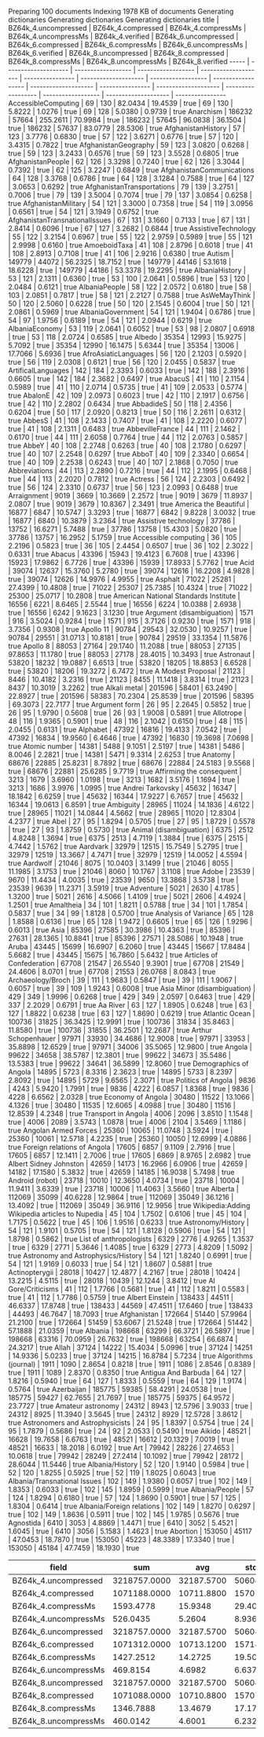 Preparing 100 documents
Indexing 1978 KB of documents
Generating dictionaries
Generating dictionaries
Generating dictionaries
title | BZ64k_4.uncompressed | BZ64k_4.compressed | BZ64k_4.compressMs | BZ64k_4.uncompressMs | BZ64k_4.verified | BZ64k_6.uncompressed | BZ64k_6.compressed | BZ64k_6.compressMs | BZ64k_6.uncompressMs | BZ64k_6.verified | BZ64k_8.uncompressed | BZ64k_8.compressed | BZ64k_8.compressMs | BZ64k_8.uncompressMs | BZ64k_8.verified
----- | -------------------- | ------------------ | ------------------ | -------------------- | ---------------- | -------------------- | ------------------ | ------------------ | -------------------- | ---------------- | -------------------- | ------------------ | ------------------ | -------------------- | ----------------
AccessibleComputing                            |     69 |    130 | 82.0434 | 19.4539 | true |     69 |    130 | 5.8222 | 1.0276 | true |     69 |    128 | 5.0380 | 0.9739 | true
Anarchism                                      | 186232 |  57664 | 255.2611 | 70.9984 | true | 186232 |  57645 | 96.0838 | 36.1504 | true | 186232 |  57637 | 83.0779 | 28.5306 | true
AfghanistanHistory                             |     57 |    123 | 3.7776 | 0.6830 | true |     57 |    122 | 3.6271 | 0.6776 | true |     57 |    120 | 3.4315 | 0.7822 | true
AfghanistanGeography                           |     59 |    123 | 3.0820 | 0.6268 | true |     59 |    123 | 3.2433 | 0.6576 | true |     59 |    123 | 3.5528 | 0.6805 | true
AfghanistanPeople                              |     62 |    126 | 3.3298 | 0.7240 | true |     62 |    126 | 3.3044 | 0.7392 | true |     62 |    125 | 3.2247 | 0.6849 | true
AfghanistanCommunications                      |     64 |    128 | 3.3768 | 0.6786 | true |     64 |    128 | 3.1284 | 0.7588 | true |     64 |    127 | 3.0653 | 0.6292 | true
AfghanistanTransportations                     |     79 |    139 | 3.2751 | 0.7006 | true |     79 |    139 | 3.5004 | 0.7074 | true |     79 |    137 | 3.0854 | 0.6258 | true
AfghanistanMilitary                            |     54 |    121 | 3.3000 | 0.7358 | true |     54 |    119 | 3.0956 | 0.6561 | true |     54 |    121 | 3.1949 | 0.6752 | true
AfghanistanTransnationalIssues                 |     67 |    131 | 3.1660 | 0.7133 | true |     67 |    131 | 2.8414 | 0.6096 | true |     67 |    127 | 3.2682 | 0.6844 | true
AssistiveTechnology                            |     55 |    122 | 3.2154 | 0.6967 | true |     55 |    122 | 2.9759 | 0.5989 | true |     55 |    121 | 2.9998 | 0.6160 | true
AmoeboidTaxa                                   |     41 |    108 | 2.8796 | 0.6018 | true |     41 |    108 | 2.8913 | 0.7108 | true |     41 |    106 | 2.9216 | 0.6380 | true
Autism                                         | 149779 |  44072 | 56.2325 | 18.7152 | true | 149779 |  44146 | 53.1618 | 18.6228 | true | 149779 |  44186 | 53.3378 | 19.2295 | true
AlbaniaHistory                                 |     53 |    121 | 2.1311 | 0.6360 | true |     53 |    100 | 2.0641 | 0.5896 | true |     53 |    120 | 2.0484 | 0.6121 | true
AlbaniaPeople                                  |     58 |    122 | 2.0572 | 0.6180 | true |     58 |    103 | 2.0851 | 0.7817 | true |     58 |    121 | 2.2127 | 0.7588 | true
AsWeMayThink                                   |     50 |    120 | 2.5060 | 0.6228 | true |     50 |    120 | 2.1545 | 0.6004 | true |     50 |    121 | 2.0861 | 0.5969 | true
AlbaniaGovernment                              |     54 |    121 | 1.9404 | 0.6786 | true |     54 |     97 | 1.9756 | 0.6189 | true |     54 |    121 | 2.0944 | 0.6219 | true
AlbaniaEconomy                                 |     53 |    119 | 2.0641 | 0.6052 | true |     53 |     98 | 2.0807 | 0.6918 | true |     53 |    118 | 2.0724 | 0.6585 | true
Albedo                                         |  35354 |  12993 | 15.9275 | 5.7092 | true |  35354 |  12990 | 16.1475 | 5.6344 | true |  35354 |  13006 | 17.7066 | 5.6936 | true
AfroAsiaticLanguages                           |     56 |    120 | 2.1203 | 0.5920 | true |     56 |    119 | 2.0308 | 0.6121 | true |     56 |    120 | 2.0455 | 0.5837 | true
ArtificalLanguages                             |    142 |    184 | 2.3393 | 0.6033 | true |    142 |    188 | 2.3916 | 0.6605 | true |    142 |    184 | 2.3682 | 0.6497 | true
AbacuS                                         |     41 |    110 | 2.1154 | 0.5989 | true |     41 |    110 | 2.0714 | 0.5735 | true |     41 |    109 | 2.0533 | 0.5774 | true
AbalonE                                        |     42 |    109 | 2.0973 | 0.6023 | true |     42 |    110 | 2.1917 | 0.6756 | true |     42 |    110 | 2.2802 | 0.6434 | true
AbbadideS                                      |     50 |    118 | 2.4356 | 0.6204 | true |     50 |    117 | 2.0920 | 0.8213 | true |     50 |    116 | 2.2611 | 0.6312 | true
AbbesS                                         |     41 |    108 | 2.1433 | 0.7407 | true |     41 |    108 | 2.2220 | 0.6077 | true |     41 |    108 | 2.1311 | 0.6483 | true
AbbevilleFrance                                |     44 |    111 | 2.1462 | 0.6170 | true |     44 |    111 | 2.6058 | 0.7764 | true |     44 |    112 | 2.0763 | 0.5857 | true
AbbeY                                          |     40 |    108 | 2.2748 | 0.6263 | true |     40 |    108 | 2.1780 | 0.6297 | true |     40 |    107 | 2.2548 | 0.6297 | true
AbboT                                          |     40 |    109 | 2.3340 | 0.6654 | true |     40 |    109 | 2.2538 | 0.6243 | true |     40 |    107 | 2.1868 | 0.7050 | true
Abbreviations                                  |     44 |    113 | 2.2890 | 0.7216 | true |     44 |    112 | 2.1995 | 0.6468 | true |     44 |    113 | 2.2020 | 0.7812 | true
Actress                                        |     56 |    124 | 2.2303 | 0.6492 | true |     56 |    124 | 2.3310 | 0.6737 | true |     56 |    123 | 2.0993 | 0.6488 | true
Arraignment                                    |   9019 |   3669 | 10.3669 | 2.2572 | true |   9019 |   3679 | 11.8937 | 2.0807 | true |   9019 |   3679 | 10.8367 | 2.3491 | true
America the Beautiful                          |  16877 |   6847 | 10.5747 | 3.3293 | true |  16877 |   6842 | 9.8228 | 3.0032 | true |  16877 |   6840 | 10.3879 | 3.2364 | true
Assistive technology                           |  37786 |  13752 | 16.6271 | 5.7488 | true |  37786 |  13758 | 15.4303 | 5.0820 | true |  37786 |  13757 | 16.2952 | 5.1759 | true
Accessible computing                           |     36 |    105 | 2.2196 | 0.5823 | true |     36 |    105 | 2.4454 | 0.6507 | true |     36 |    102 | 2.3022 | 0.6331 | true
Abacus                                         |  43396 |  15943 | 19.4123 | 6.7608 | true |  43396 |  15923 | 17.9862 | 6.7726 | true |  43396 |  15939 | 17.8933 | 5.7762 | true
Acid                                           |  39074 |  12637 | 15.3760 | 5.2780 | true |  39074 |  12616 | 16.2208 | 4.9828 | true |  39074 |  12626 | 14.9976 | 4.9955 | true
Asphalt                                        |  71022 |  25281 | 27.4399 | 10.4808 | true |  71022 |  25307 | 25.7385 | 10.4324 | true |  71022 |  25300 | 25.0717 | 10.2808 | true
American National Standards Institute          |  16556 |   6221 | 8.6465 | 2.5544 | true |  16556 |   6224 | 10.0388 | 2.6938 | true |  16556 |   6242 | 9.1623 | 3.1230 | true
Argument (disambiguation)                      |   1571 |    916 | 3.5024 | 0.9284 | true |   1571 |    915 | 3.7126 | 0.9230 | true |   1571 |    918 | 3.7356 | 0.9308 | true
Apollo 11                                      |  90784 |  29543 | 32.0530 | 10.9257 | true |  90784 |  29551 | 31.0713 | 10.8181 | true |  90784 |  29519 | 33.1354 | 11.5876 | true
Apollo 8                                       |  88053 |  27164 | 29.1740 | 11.2088 | true |  88053 |  27135 | 97.8653 | 11.1780 | true |  88053 |  27178 | 28.4015 | 10.3493 | true
Astronaut                                      |  53820 |  18232 | 19.0887 | 6.6513 | true |  53820 |  18205 | 18.8853 | 6.6528 | true |  53820 |  18206 | 19.3272 | 6.7472 | true
A Modest Proposal                              |  21123 |   8446 | 10.4182 | 3.2316 | true |  21123 |   8455 | 11.1418 | 3.8314 | true |  21123 |   8437 | 10.3019 | 3.2262 | true
Alkali metal                                   | 201596 |  58401 | 63.2490 | 22.8927 | true | 201596 |  58383 | 70.2304 | 25.8539 | true | 201596 |  58395 | 69.3073 | 22.7177 | true
Argument form                                  |     26 |     95 | 2.2645 | 0.5852 | true |     26 |     95 | 1.9790 | 0.5608 | true |     26 |     93 | 1.9008 | 0.5891 | true
Allotrope                                      |     48 |    116 | 1.9365 | 0.5901 | true |     48 |    116 | 2.1042 | 0.6150 | true |     48 |    115 | 2.0455 | 0.6131 | true
Alphabet                                       |  47392 |  16816 | 19.4133 | 7.0542 | true |  47392 |  16834 | 19.9560 | 6.4646 | true |  47392 |  16830 | 19.3698 | 7.0698 | true
Atomic number                                  |  14381 |   5488 | 9.1051 | 2.5197 | true |  14381 |   5486 | 8.0046 | 2.2821 | true |  14381 |   5471 | 9.3314 | 2.6253 | true
Anatomy                                        |  68676 |  22885 | 25.8231 | 8.7892 | true |  68676 |  22884 | 24.5183 | 9.5568 | true |  68676 |  22881 | 25.6285 | 9.7719 | true
Affirming the consequent                       |   3213 |   1679 | 3.6960 | 1.0198 | true |   3213 |   1682 | 3.5176 | 1.1694 | true |   3213 |   1686 | 3.9976 | 1.0995 | true
Andrei Tarkovsky                               |  45632 |  16347 | 18.1842 | 6.6259 | true |  45632 |  16344 | 17.9227 | 6.7657 | true |  45632 |  16344 | 19.0613 | 6.8591 | true
Ambiguity                                      |  28965 |  11024 | 14.1836 | 4.6122 | true |  28965 |  11021 | 14.0844 | 4.5662 | true |  28965 |  11020 | 12.8304 | 4.2377 | true
Abel                                           |     27 |     95 | 1.8294 | 0.5705 | true |     27 |     95 | 1.8729 | 0.5578 | true |     27 |     93 | 1.8759 | 0.5730 | true
Animal (disambiguation)                        |   6375 |   2512 | 4.8248 | 1.3694 | true |   6375 |   2513 | 4.7119 | 1.3884 | true |   6375 |   2515 | 4.7442 | 1.5762 | true
Aardvark                                       |  32979 |  12515 | 15.7549 | 5.2795 | true |  32979 |  12519 | 13.3667 | 4.7471 | true |  32979 |  12519 | 14.0052 | 4.5594 | true
Aardwolf                                       |  21046 |   8075 | 10.0403 | 3.1499 | true |  21046 |   8055 | 11.1985 | 3.1753 | true |  21046 |   8060 | 10.1767 | 3.1108 | true
Adobe                                          |  23539 |   9670 | 11.4434 | 4.0035 | true |  23539 |   9650 | 13.3868 | 3.5738 | true |  23539 |   9639 | 11.2371 | 3.5919 | true
Adventure                                      |   5021 |   2630 | 4.1785 | 1.3200 | true |   5021 |   2616 | 4.5066 | 1.4109 | true |   5021 |   2606 | 4.4924 | 1.2501 | true
Amaltheia                                      |     34 |    101 | 1.8211 | 0.5788 | true |     34 |    101 | 1.7854 | 0.5837 | true |     34 |     99 | 1.8128 | 0.5700 | true
Analysis of Variance                           |     65 |    128 | 1.8588 | 0.6136 | true |     65 |    128 | 1.9472 | 0.6605 | true |     65 |    126 | 1.9296 | 0.6013 | true
Asia                                           |  85396 |  27585 | 30.3986 | 10.4363 | true |  85396 |  27631 | 28.1365 | 10.8841 | true |  85396 |  27571 | 28.5086 | 10.1948 | true
Aruba                                          |  43445 |  15699 | 16.6907 | 6.2060 | true |  43445 |  15667 | 17.8484 | 5.6682 | true |  43445 |  15675 | 16.7860 | 5.6432 | true
Articles of Confederation                      |  67708 |  21547 | 26.5540 | 9.3901 | true |  67708 |  21549 | 24.4606 | 8.0701 | true |  67708 |  21553 | 26.0768 | 8.0843 | true
Archaeology/Broch                              |     39 |    111 | 1.9683 | 0.5847 | true |     39 |    111 | 1.9067 | 0.6057 | true |     39 |    109 | 1.9243 | 0.6008 | true
Asia Minor (disambiguation)                    |    429 |    349 | 1.9996 | 0.6268 | true |    429 |    349 | 2.0597 | 0.6463 | true |    429 |    337 | 2.2029 | 0.6791 | true
Aa River                                       |     63 |    127 | 1.8905 | 0.6248 | true |     63 |    127 | 1.8822 | 0.6238 | true |     63 |    127 | 1.8690 | 0.6219 | true
Atlantic Ocean                                 | 100736 |  31825 | 36.3425 | 12.9991 | true | 100736 |  31834 | 35.8463 | 11.8580 | true | 100736 |  31855 | 36.2501 | 12.2687 | true
Arthur Schopenhauer                            |  97971 |  33930 | 34.4686 | 12.9008 | true |  97971 |  33953 | 35.8898 | 12.6529 | true |  97971 |  34006 | 35.5065 | 12.9800 | true
Angola                                         |  99622 |  34658 | 38.5787 | 12.3801 | true |  99622 |  34673 | 35.5486 | 13.5383 | true |  99622 |  34641 | 36.5899 | 12.8060 | true
Demographics of Angola                         |  14895 |   5723 | 8.3316 | 2.3623 | true |  14895 |   5733 | 8.2397 | 2.8092 | true |  14895 |   5729 | 9.6565 | 2.3071 | true
Politics of Angola                             |   9836 |   4243 | 5.9420 | 1.7991 | true |   9836 |   4222 | 6.0857 | 1.8368 | true |   9836 |   4228 | 6.6562 | 2.0328 | true
Economy of Angola                              |  30480 |  11522 | 13.1066 | 4.1326 | true |  30480 |  11535 | 12.6065 | 4.0988 | true |  30480 |  11516 | 12.8539 | 4.2348 | true
Transport in Angola                            |   4006 |   2096 | 3.8510 | 1.1548 | true |   4006 |   2089 | 3.5743 | 1.0878 | true |   4006 |   2104 | 3.5469 | 1.1186 | true
Angolan Armed Forces                           |  25360 |  10065 | 11.0748 | 3.5924 | true |  25360 |  10061 | 12.5718 | 4.2235 | true |  25360 |  10050 | 12.6999 | 4.0886 | true
Foreign relations of Angola                    |  17605 |   6857 | 9.1109 | 2.7916 | true |  17605 |   6857 | 12.1411 | 2.7006 | true |  17605 |   6869 | 8.9765 | 2.6982 | true
Albert Sidney Johnston                         |  42659 |  14173 | 16.2966 | 6.0906 | true |  42659 |  14182 | 17.1580 | 5.3832 | true |  42659 |  14185 | 16.9038 | 5.7498 | true
Android (robot)                                |  23718 |  10010 | 12.3650 | 4.0734 | true |  23718 |  10004 | 11.9411 | 3.6339 | true |  23718 |  10006 | 11.4063 | 3.5660 | true
Alberta                                        | 112069 |  35099 | 40.6228 | 12.9864 | true | 112069 |  35049 | 36.1216 | 13.4092 | true | 112069 |  35049 | 36.9116 | 12.9956 | true
Wikipedia:Adding Wikipedia articles to Nupedia |     45 |    104 | 1.7502 | 0.6106 | true |     45 |    104 | 1.7175 | 0.5622 | true |     45 |    106 | 1.9516 | 0.6233 | true
Astronomy/History                              |     54 |    121 | 1.9101 | 0.5705 | true |     54 |    121 | 1.8128 | 0.5906 | true |     54 |    121 | 1.8798 | 0.5862 | true
List of anthropologists                        |   6329 |   2776 | 4.9265 | 1.3537 | true |   6329 |   2771 | 5.3646 | 1.4085 | true |   6329 |   2773 | 4.8209 | 1.5092 | true
Astronomy and Astrophysics/History             |     54 |    121 | 1.8240 | 0.6991 | true |     54 |    121 | 1.9169 | 0.6033 | true |     54 |    121 | 1.8607 | 0.5881 | true
Actinopterygii                                 |  28018 |  10427 | 12.4877 | 4.2167 | true |  28018 |  10424 | 13.2215 | 4.5115 | true |  28018 |  10439 | 12.1244 | 3.8412 | true
Al Gore/Criticisms                             |     41 |    112 | 1.7766 | 0.5681 | true |     41 |    112 | 1.8211 | 0.5583 | true |     41 |    112 | 1.7786 | 0.5759 | true
Albert Einstein                                | 138433 |  44511 | 46.6337 | 17.8748 | true | 138433 |  44569 | 47.4511 | 17.6460 | true | 138433 |  44493 | 46.7647 | 18.7093 | true
Afghanistan                                    | 172664 |  51440 | 57.9964 | 21.2100 | true | 172664 |  51459 | 53.6067 | 21.5248 | true | 172664 |  51442 | 57.1888 | 21.0359 | true
Albania                                        | 198668 |  63299 | 66.3721 | 26.5897 | true | 198668 |  63316 | 70.0959 | 26.7632 | true | 198668 |  63254 | 66.6874 | 24.3217 | true
Allah                                          |  37124 |  14222 | 15.4034 | 5.0996 | true |  37124 |  14251 | 14.9336 | 5.0233 | true |  37124 |  14215 | 16.8784 | 5.7234 | true
Algorithms (journal)                           |   1911 |   1090 | 2.8654 | 0.8218 | true |   1911 |   1086 | 2.8546 | 0.8389 | true |   1911 |   1089 | 2.8370 | 0.8350 | true
Antigua And Barbuda                            |     64 |    127 | 1.8216 | 0.5940 | true |     64 |    127 | 1.8333 | 0.5559 | true |     64 |    129 | 1.9174 | 0.5764 | true
Azerbaijan                                     | 185775 |  59385 | 58.4291 | 24.0538 | true | 185775 |  59427 | 62.7655 | 21.7697 | true | 185775 |  59375 | 64.9572 | 23.7727 | true
Amateur astronomy                              |  24312 |   8943 | 12.5796 | 3.9033 | true |  24312 |   8925 | 11.3940 | 3.5645 | true |  24312 |   8929 | 12.5728 | 3.8612 | true
Astronomers and Astrophysicists                |     24 |     95 | 1.8397 | 0.5754 | true |     24 |     95 | 1.7879 | 0.5686 | true |     24 |     92 | 2.0533 | 0.5490 | true
Aikido                                         |  48521 |  16628 | 19.7658 | 6.6763 | true |  48521 |  16612 | 20.1329 | 7.0019 | true |  48521 |  16633 | 18.2018 | 6.0192 | true
Art                                            |  79942 |  28226 | 27.4653 | 10.0618 | true |  79942 |  28249 | 27.2414 | 10.1092 | true |  79942 |  28172 | 28.6044 | 11.5446 | true
Albania/History                                |     52 |    120 | 1.9140 | 0.5984 | true |     52 |    120 | 1.8255 | 0.5925 | true |     52 |    119 | 1.8025 | 0.6043 | true
Albania/Transnational Issues                   |    102 |    149 | 1.9380 | 0.6057 | true |    102 |    149 | 1.8353 | 0.6033 | true |    102 |    145 | 1.8959 | 0.5999 | true
Albania/People                                 |     57 |    124 | 1.8294 | 0.6180 | true |     57 |    124 | 1.8690 | 0.5901 | true |     57 |    125 | 1.8304 | 0.6414 | true
Albania/Foreign relations                      |    102 |    149 | 1.8270 | 0.6297 | true |    102 |    149 | 1.8636 | 0.5911 | true |    102 |    145 | 1.9785 | 0.5676 | true
Agnostida                                      |   6410 |   3053 | 4.8869 | 1.4471 | true |   6410 |   3052 | 5.4521 | 1.6045 | true |   6410 |   3056 | 5.1583 | 1.4623 | true
Abortion                                       | 153050 |  45117 | 47.0453 | 18.7870 | true | 153050 |  45223 | 48.3389 | 17.3340 | true | 153050 |  45184 | 47.7459 | 18.1930 | true

field | sum | avg | stddev | nulls
----- | --- | --- | ------ | -----
BZ64k_4.uncompressed | 3218757.0000 | 32187.5700 | 50604.0314 | 0
BZ64k_4.compressed   | 1071188.0000 | 10711.8800 | 15707.0670 | 0
BZ64k_4.compressMs   | 1593.4778 | 15.9348 | 29.4016 | 0
BZ64k_4.uncompressMs | 526.0435 | 5.2604 | 8.9360 | 0
BZ64k_6.uncompressed | 3218757.0000 | 32187.5700 | 50604.0314 | 0
BZ64k_6.compressed   | 1071312.0000 | 10713.1200 | 15714.7578 | 0
BZ64k_6.compressMs   | 1427.2512 | 14.2725 | 19.5098 | 0
BZ64k_6.uncompressMs | 469.8154 | 4.6982 | 6.6372 | 0
BZ64k_8.uncompressed | 3218757.0000 | 32187.5700 | 50604.0314 | 0
BZ64k_8.compressed   | 1071088.0000 | 10710.8800 | 15707.9429 | 0
BZ64k_8.compressMs   | 1346.7888 | 13.4679 | 17.1733 | 0
BZ64k_8.uncompressMs | 460.0142 | 4.6001 | 6.2323 | 0


